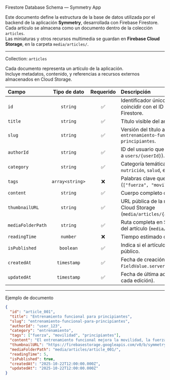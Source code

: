 Firestore Database Schema — Symmetry App

Este documento define la estructura de la base de datos utilizada por el backend de la aplicación **Symmetry**, desarrollada con Firebase Firestore.  
Cada artículo se almacena como un documento dentro de la colección `articles`.  
Las miniaturas y otros recursos multimedia se guardan en **Firebase Cloud Storage**, en la carpeta `media/articles/`.

---

Collection: `articles`

Cada documento representa un artículo de la aplicación.  
Incluye metadatos, contenido, y referencias a recursos externos almacenados en Cloud Storage.

| Campo             | Tipo de dato        | Requerido | Descripción                                                                                           |
| :---------------- | :-----------------: | :-------: | :---------------------------------------------------------------------------------------------------- |
| `id`              |       `string`      |    ✅    | Identificador único del artículo. Puede coincidir con el ID del documento en Firestore.                |
| `title`           |       `string`      |    ✅    | Título visible del artículo mostrado en la app.                                                        |
| `slug`            |       `string`      |    ✅    | Versión del título apta para URL, ej: `entrenamiento-funcional-para-principiantes`.                    |
| `authorId`        |       `string`      |    ✅    | ID del usuario que creó el artículo (referencia a `users/{userId}`).                                   |
| `category`        |       `string`      |    ✅    | Categoría temática principal (`entrenamiento`, `nutrición`, `salud`, etc.).                            |
| `tags`            |   `array<string>`   |    ❌    | Palabras clave que facilitan la búsqueda (`["fuerza", "movilidad"]`).                                  |
| `content`         |       `string`      |    ✅    | Cuerpo completo del artículo (texto o HTML).                                                           |
| `thumbnailURL`    |       `string`      |    ✅    | URL pública de la miniatura almacenada en Cloud Storage (`media/articles/{articleId}/thumbnail.jpg`).  |
| `mediaFolderPath` |       `string`      |    ✅    | Ruta completa en Storage para los archivos del artículo (`media/articles/{articleId}/`).               |
| `readingTime`     |       `number`      |    ❌    | Tiempo estimado de lectura (en minutos).                                                               |
| `isPublished`     |      `boolean`      |    ✅    | Indica si el artículo está publicado y visible al público.                                             |
| `createdAt`       |     `timestamp`     |    ✅    | Fecha de creación (usando `FieldValue.serverTimestamp()`).                                             |
| `updatedAt`       |     `timestamp`     |    ✅    | Fecha de última actualización (actualizada en cada edición).                                           |


---

Ejemplo de documento

```json
{
  "id": "article_001",
  "title": "Entrenamiento funcional para principiantes",
  "slug": "entrenamiento-funcional-para-principiantes",
  "authorId": "user_123",
  "category": "entrenamiento",
  "tags": ["fuerza", "movilidad", "principiantes"],
  "content": "El entrenamiento funcional mejora la movilidad, la fuerza y la coordinación...",
  "thumbnailURL": "https://firebasestorage.googleapis.com/v0/b/symmetry-backend-b089a.appspot.com/o/media%2Farticles%2Farticle_001%2Fthumbnail.jpg?alt=media",
  "mediaFolderPath": "media/articles/article_001/",
  "readingTime": 5,
  "isPublished": true,
  "createdAt": "2025-10-22T12:00:00.000Z",
  "updatedAt": "2025-10-22T12:00:00.000Z"
}

